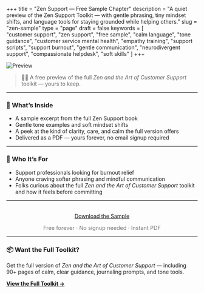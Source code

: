 +++
title = "Zen Support — Free Sample Chapter"
description = "A quiet preview of the Zen Support Toolkit — with gentle phrasing, tiny mindset shifts, and language tools for staying grounded while helping others."
slug = "zen-sample"
type = "page"
draft = false
keywords = [  
  "customer support", "zen support", "free sample", "calm language", "tone guidance",
  "customer service mental health", "empathy training", "support scripts", "support burnout",
  "gentle communication", "neurodivergent support", "compassionate helpdesk", "soft skills"
]
+++

![Preview](/images/zen-support-sample/zen-support-sample.png)

> 🧘‍♀️ A free preview of the full *Zen and the Art of Customer Support* toolkit — yours to keep.

---

### 🌿 What’s Inside

- A sample excerpt from the full Zen Support book  
- Gentle tone examples and soft mindset shifts  
- A peek at the kind of clarity, care, and calm the full version offers  
- Delivered as a PDF — yours forever, no email signup required

---

### 💛 Who It’s For

- Support professionals looking for burnout relief  
- Anyone craving softer phrasing and mindful communication  
- Folks curious about the full *Zen and the Art of Customer Support* toolkit and how it feels before committing

---

<div style="text-align: center; margin-top: 2rem;">
  <a class="gumroad-button" href="https://steadyspace.gumroad.com/l/zen-sample">Download the Sample</a>
  <p style="font-size: 0.9rem; color: #777;">Free forever · No signup needed · Instant PDF</p>
</div>

---

### 📦 Want the Full Toolkit?

Get the full version of *Zen and the Art of Customer Support* — including 90+ pages of calm, clear guidance, journaling prompts, and tone tools.

[**View the Full Toolkit →**](/zen-support)
